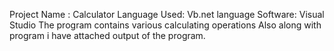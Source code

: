 Project Name : Calculator
Language Used: Vb.net language 
Software: Visual Studio 
The program contains various calculating operations
Also along with program i have attached output of the program.

